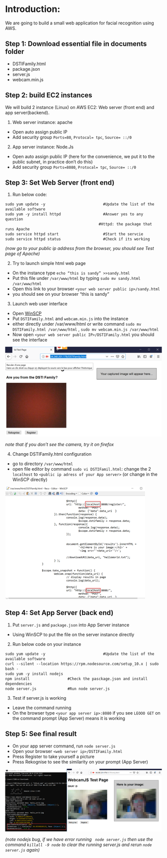 # Introduction:

We are going to build a small web application for facial recognition using AWS.

## Step 1: Download essential file in documents folder

* DSTIFamily.html
* package.json
* server.js
* webcam.min.js
 
## Step 2: build EC2 instances

We will build 2 instance (Linux) on AWS EC2: Web server (front end) and app server(backend).

1. Web server instance: apache

* Open auto assign public IP
* Add security group `Ports=80`, `Protocal= tpc`, `Source= ::/0`

2. App server instance: Node.Js

* Open auto assign public IP (here for the convenience, we put it to the public subnet, in practice don’t do this)
* Add security group `Ports=8080`, `Protocal= tpc`, `Source= ::/0`
 
## Step 3: Set Web Server (front end)

1. Run below code:

```
sudo yum update -y	                    	#Update the list of the available software
sudo yum -y install httpd    	          	#Answer yes to any question
                                          #Httpd: the package that runs Apache
sudo service httpd start       	        	#Start the servcie
sudo service httpd status     	        	#Check if its working
```
*(now go to your public ip address from the browser, you should see Test page of Apache)*
 
2. Try to launch simple html web page
 
* On the instance type ` echo “this is sandy” >>sandy.html `
* Put this file under `/var/www/html` by typing `sudo mv sandy.html /var/www/html `
* Open this link to your browser `<your web server public ip>/sandy.html` 
* you should see on your browser “this is sandy”

3. Launch web user interface

* Open [WinSCP](https://winscp.net/eng/docs/guide_amazon_ec2)
* Put `DSTIFamily.html` and `webcam.min.js` into the instance
* either directly under /var/www/html or write command `sudo mv DSTIFamily.html /var/www/html` , `sudo mv webcam.min.js /var/www/html`
* Now open `<your web server public IP>/DSTIFamily.html` you should see the interface

<img src="documents/im1.png" width=600>

*note that if you don’t see the camera, try it on firefox*

4. Change DSTIFamily.html configuration
* go to directory `/var/www/html`
* open file editor by command `sudo vi DSTIFamil.html`: change the 2 `localhost` to `<public ip adress of your App server>` (or change in the WinSCP directly) 

<img src="documents/im2.png" width=450>

## Step 4: Set App Server (back end)

1.  Put `server.js` and `package.json` into App Server instance

* Using WinSCP to put the file on the server instance directly

2. Run below code on your instance

```
sudo yum update -y	                    	#Update the list of the available software
curl --silent --location https://rpm.nodesource.com/setup_10.x | sudo bash -
sudo yum -y install nodejs
npm install 				#Check the pasckage.json and install dependencies
node server.js 				#Run node server.js
```

3. Test if server.js is working

* Leave the command running
* On the browser type `<your app server ip>:8080` if you see `LEOOO GET` on the command prompt (App Server) means it is working

## Step 5: See final result

* On your app server command, run `node server.js`
* Open your browser `<web server ip>/DSTIFamily.html`
* Press Register to take yourself a picture
* Press Rekognise to see the similarity on your prompt (App Server)

<img src="documents/im3.png" width=600>

*(note nodejs bug, if we have error running ` node server.js` then use the command  `killall -9 node` to clear the running server.js and rerun `node server.js` again)* 

